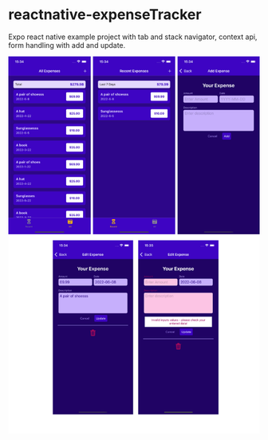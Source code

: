 # reactnative-expenseTracker
Expo react native example project with tab and stack navigator, context api, form handling with add and update.


![Screenshot](expense_tracker_screenshot.png)
